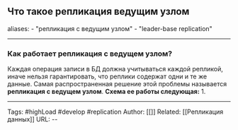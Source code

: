 ## Что такое репликация ведущим узлом
aliases: 
	- "репликация с ведущим узлом"
	- "leader-base replication"

---

### Как работает репликация с ведущем узлом?

Каждая операция записи в БД должна учитываться каждой репликой, иначе нельзя гарантировать, что реплики содержат одни и те же данные. Самая распространенная решение этой проблемы называется **репликация с ведущем узлом**.
**Схема ее работы следующая:**
1. 

---
Tags: #highLoad #develop #replication
Author: [[]]
Related: [[Репликация данных]]
URL: -- 